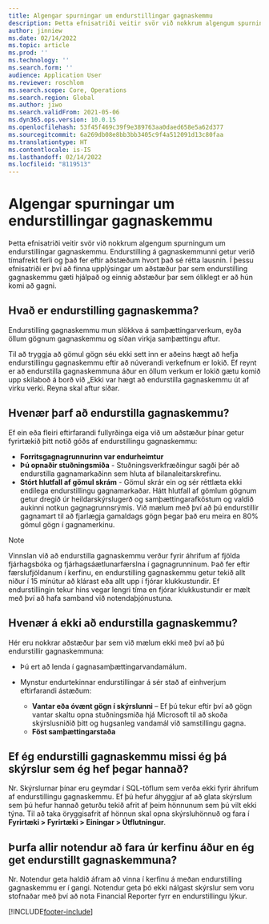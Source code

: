 ```yaml
---
title: Algengar spurningar um endurstillingar gagnaskemmu
description: Þetta efnisatriði veitir svör við nokkrum algengum spurningum um endurstillingar gagnaskemmu.
author: jinniew
ms.date: 02/14/2022
ms.topic: article
ms.prod: ''
ms.technology: ''
ms.search.form: ''
audience: Application User
ms.reviewer: roschlom
ms.search.scope: Core, Operations
ms.search.region: Global
ms.author: jiwo
ms.search.validFrom: 2021-05-06
ms.dyn365.ops.version: 10.0.15
ms.openlocfilehash: 53f45f469c39f9e389763aa0daed658e5a62d377
ms.sourcegitcommit: 6a269db08e8bb3bb3405c9f4a512091d13c80faa
ms.translationtype: HT
ms.contentlocale: is-IS
ms.lasthandoff: 02/14/2022
ms.locfileid: "8119513"
---
```

# <a name="data-mart-resets-faq"></a>Algengar spurningar um endurstillingar gagnaskemmu

Þetta efnisatriði veitir svör við nokkrum algengum spurningum um endurstillingar gagnaskemmu. Endurstilling á gagnaskemmunni getur verið tímafrekt ferli og það fer eftir aðstæðum hvort það sé rétta lausnin. Í þessu efnisatriði er því að finna upplýsingar um aðstæður þar sem endurstilling gagnaskemmu gæti hjálpað og einnig aðstæður þar sem ólíklegt er að hún komi að gagni.

## <a name="what-is-a-data-mart-reset"></a>Hvað er endurstilling gagnaskemma?

Endurstilling gagnaskemmu mun slökkva á samþættingarverkum, eyða öllum gögnum gagnaskemmu og síðan virkja samþættingu aftur.

Til að tryggja að gömul gögn séu ekki sett inn er aðeins hægt að hefja endurstillingu gagnaskemmu eftir að núverandi verkefnum er lokið. Ef reynt er að endurstilla gagnaskemmuna áður en öllum verkum er lokið gætu komið upp skilaboð á borð við „Ekki var hægt að endurstilla gagnaskemmu út af virku verki. Reyna skal aftur síðar.

## <a name="when-do-i-have-to-do-a-data-mart-reset"></a>Hvenær þarf að endurstilla gagnaskemmu?

Ef ein eða fleiri eftirfarandi fullyrðinga eiga við um aðstæður þínar getur fyrirtækið þitt notið góðs af endurstillingu gagnaskemmu:

- **Forritsgagnagrunnurinn var endurheimtur**
- **Þú opnaðir stuðningsmiða** - Stuðningsverkfræðingur sagði þér að endurstilla gagnamarkaðinn sem hluta af bilanaleitarskrefinu.
- **Stórt hlutfall af gömul skrám** - Gömul skrár ein og sér réttlæta ekki endilega endurstillingu gagnamarkaðar. Hátt hlutfall af gömlum gögnum getur dregið úr heildarskýrslugerð og samþættingarafköstum og valdið aukinni notkun gagnagrunnsrýmis. Við mælum með því að þú endurstillir gagnamart til að fjarlægja gamaldags gögn þegar það eru meira en 80% gömul gögn í gagnamerkinu.
 
> [!NOTE]
> Vinnslan við að endurstilla gagnaskemmu verður fyrir áhrifum af fjölda fjárhagsbóka og fjárhagsáætlunarfærslna í gagnagrunninum. Það fer eftir færslufjöldanum í kerfinu, en endurstilling gagnaskemmu getur tekið allt niður í 15 mínútur að klárast eða allt upp í fjórar klukkustundir. Ef endurstillingin tekur hins vegar lengri tíma en fjórar klukkustundir er mælt með því að hafa samband við notendaþjónustuna.
 
## <a name="when-is-a-data-mart-reset-inappropriate"></a>Hvenær á ekki að endurstilla gagnaskemmu?

Hér eru nokkrar aðstæður þar sem við mælum ekki með því að þú endurstillir gagnaskemmuna:

- Þú ert að lenda í gagnasamþættingarvandamálum.
- Mynstur endurtekinnar endurstillingar á sér stað af einhverjum eftirfarandi ástæðum:

    - **Vantar eða óvænt gögn í skýrslunni** – Ef þú tekur eftir því að gögn vantar skaltu opna stuðningsmiða hjá Microsoft til að skoða skýrslusniðið þitt og hugsanleg vandamál við samstillingu gagna.
    - **Föst samþættingarstaða**
   
## <a name="if-i-reset-the-data-mart-will-i-lose-reports-that-ive-already-designed"></a>Ef ég endurstilli gagnaskemmu missi ég þá skýrslur sem ég hef þegar hannað?

Nr. Skýrslurnar þínar eru geymdar í SQL-töflum sem verða ekki fyrir áhrifum af endurstillingu gagnaskemmu. Ef þú hefur áhyggjur af að glata skýrslum sem þú hefur hannað geturðu tekið afrit af þeim hönnunum sem þú vilt ekki týna. Til að taka öryggisafrit af hönnun skal opna skýrsluhönnuð og fara í **Fyrirtæki \> Fyrirtæki \> Einingar \> Útflutningur**.
 
## <a name="do-all-users-have-to-exit-the-system-before-i-can-reset-the-data-mart"></a>Þurfa allir notendur að fara úr kerfinu áður en ég get endurstillt gagnaskemmuna?

Nr. Notendur geta haldið áfram að vinna í kerfinu á meðan endurstilling gagnaskemmu er í gangi. Notendur geta þó ekki nálgast skýrslur sem voru stofnaðar með því að nota Financial Reporter fyrr en endurstillingu lýkur.

[!INCLUDE[footer-include](../../../includes/footer-banner.md)]
